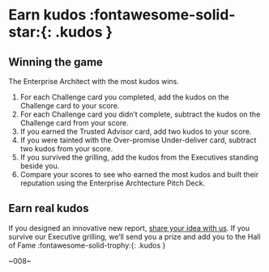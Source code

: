 # Earn kudos :fontawesome-solid-star:{: .kudos }
## Winning the game

The Enterprise Architect with the most kudos wins. 

1. For each Challenge card you completed, add the kudos on the Challenge card to your score. 
2. For each Challenge card you didn’t complete, subtract the kudos on the Challenge card from your score.
3. If you earned the Trusted Advisor card, add two kudos to your score.
4. If you were tainted with the Over-promise Under-deliver card, subtract two kudos from your score. 
4. If you survived the grilling, add the kudos from the Executives standing beside you. 
5. Compare your scores to see who earned the most kudos and built their reputation using the Enterprise Archtecture Pitch Deck.

## Earn real kudos

If you designed an innovative new report, [share your idea with us](../about/index.md). If you survive our Executive grilling, we’ll send you a prize and add you to the Hall of Fame :fontawesome-solid-trophy:{: .kudos }

~008~
